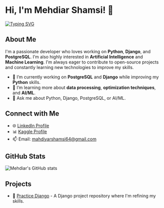 # Hi, I'm Mehdiar Shamsi! 👋

[![Typing SVG](https://readme-typing-svg.demolab.com?font=Architects+Daughter&size=30&pause=1000&color=2196F3&center=true&vCenter=true&width=600&lines=Python+%7C+Django+%7C+PostgreSQL+Developer;Open+Source+Enthusiast;Lifelong+Learner+%26+Problem+Solver)](https://git.io/typing-svg)

## About Me

I'm a passionate developer who loves working on **Python**, **Django**, and **PostgreSQL**. I’m also highly interested in **Artificial Intelligence** and **Machine Learning**. I'm always eager to contribute to open-source projects and constantly learning new technologies to improve my skills.

- 🔭 I’m currently working on **PostgreSQL** and **Django** while improving my **Python** skills.
- 🌱 I’m learning more about **data processing**, **optimization techniques**, and **AI/ML**.
- 💬 Ask me about Python, Django, PostgreSQL, or AI/ML.

## Connect with Me

- 🌐 [LinkedIn Profile](https://www.linkedin.com/in/your-linkedin-profile/)
- 📊 [Kaggle Profile](https://www.kaggle.com/your-kaggle-profile)
- 📫 Email: mahdiyarshamsi64@gmail.com

## GitHub Stats

![Mehdiar's GitHub stats](https://github-readme-stats.vercel.app/api?username=your-github-username&show_icons=true&theme=radical)

## Projects

- 🔧 [Practice Django](https://github.com/your-github-username/practice_django) - A Django project repository where I'm refining my skills.

